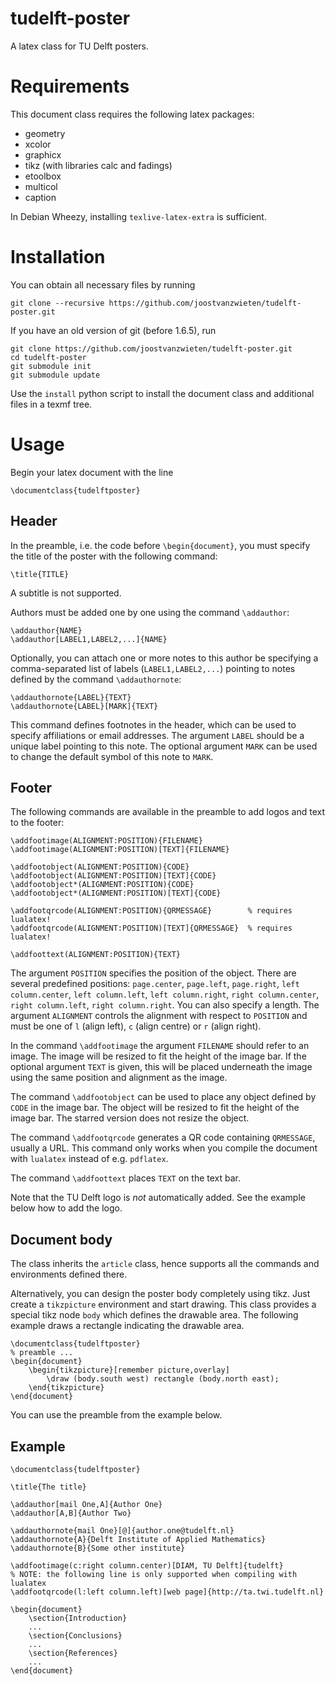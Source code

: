 tudelft-poster
==============

A latex class for TU Delft posters.

Requirements
============

This document class requires the following latex packages:

* geometry
* xcolor
* graphicx
* tikz (with libraries calc and fadings)
* etoolbox
* multicol
* caption

In Debian Wheezy, installing `texlive-latex-extra` is sufficient.

Installation
============

You can obtain all necessary files by running

    git clone --recursive https://github.com/joostvanzwieten/tudelft-poster.git

If you have an old version of git (before 1.6.5), run

    git clone https://github.com/joostvanzwieten/tudelft-poster.git
    cd tudelft-poster
    git submodule init
    git submodule update

Use the `install` python script to install the document class and additional
files in a texmf tree.

Usage
=====

Begin your latex document with the line

    \documentclass{tudelftposter}

Header
------

In the preamble, i.e. the code before `\begin{document}`, you must specify the
title of the poster with the following command:

    \title{TITLE}

A subtitle is not supported.

Authors must be added one by one using the command `\addauthor`:

    \addauthor{NAME}
    \addauthor[LABEL1,LABEL2,...]{NAME}

Optionally, you can attach one or more notes to this author be specifying a
comma-separated list of labels (`LABEL1,LABEL2,...`) pointing to notes defined
by the command `\addauthornote`:

    \addauthornote{LABEL}{TEXT}
    \addauthornote{LABEL}[MARK]{TEXT}

This command defines footnotes in the header, which can be used to specify
affiliations or email addresses.  The argument `LABEL` should be a unique label
pointing to this note.  The optional argument `MARK` can be used to change the
default symbol of this note to `MARK`.

Footer
------

The following commands are available in the preamble to add logos and text to
the footer:

    \addfootimage(ALIGNMENT:POSITION){FILENAME}
    \addfootimage(ALIGNMENT:POSITION)[TEXT]{FILENAME}

    \addfootobject(ALIGNMENT:POSITION){CODE}
    \addfootobject(ALIGNMENT:POSITION)[TEXT]{CODE}
    \addfootobject*(ALIGNMENT:POSITION){CODE}
    \addfootobject*(ALIGNMENT:POSITION)[TEXT]{CODE}

    \addfootqrcode(ALIGNMENT:POSITION){QRMESSAGE}        % requires lualatex!
    \addfootqrcode(ALIGNMENT:POSITION)[TEXT]{QRMESSAGE}  % requires lualatex!

    \addfoottext(ALIGNMENT:POSITION){TEXT}

The argument `POSITION` specifies the position of the object.  There are several
predefined positions: `page.center`, `page.left`, `page.right`, `left
column.center`, `left column.left`, `left column.right`, `right column.center`,
`right column.left`, `right column.right`.  You can also specify a length.  The
argument `ALIGNMENT` controls the alignment with respect to `POSITION` and must
be one of `l` (align left), `c` (align centre) or `r` (align right).

In the command `\addfootimage` the argument `FILENAME` should refer to an image.
The image will be resized to fit the height of the image bar.  If the optional
argument `TEXT` is given, this will be placed underneath the image using the
same position and alignment as the image.

The command `\addfootobject` can be used to place any object defined by `CODE`
in the image bar.  The object will be resized to fit the height of the image
bar.  The starred version does not resize the object.

The command `\addfootqrcode` generates a QR code containing `QRMESSAGE`, usually
a URL.  This command only works when you compile the document with `lualatex`
instead of e.g. `pdflatex`.

The command `\addfoottext` places `TEXT` on the text bar.

Note that the TU Delft logo is *not* automatically added.  See the example below
how to add the logo.

Document body
-------------

The class inherits the `article` class, hence supports all the commands and
environments defined there.

Alternatively, you can design the poster body completely using tikz.  Just
create a `tikzpicture` environment and start drawing.  This class provides a
special tikz node `body` which defines the drawable area.  The following example
draws a rectangle indicating the drawable area.

    \documentclass{tudelftposter}
    % preamble ...
    \begin{document}
        \begin{tikzpicture}[remember picture,overlay]
            \draw (body.south west) rectangle (body.north east);
        \end{tikzpicture}
    \end{document}

You can use the preamble from the example below.

Example
-------

    \documentclass{tudelftposter}

    \title{The title}

    \addauthor[mail One,A]{Author One}
    \addauthor[A,B]{Author Two}

    \addauthornote{mail One}[@]{author.one@tudelft.nl}
    \addauthornote{A}{Delft Institute of Applied Mathematics}
    \addauthornote{B}{Some other institute}

    \addfootimage(c:right column.center)[DIAM, TU Delft]{tudelft}
    % NOTE: the following line is only supported when compiling with lualatex
    \addfootqrcode(l:left column.left)[web page]{http://ta.twi.tudelft.nl}

    \begin{document}
        \section{Introduction}
        ...
        \section{Conclusions}
        ...
        \section{References}
        ...
    \end{document}
